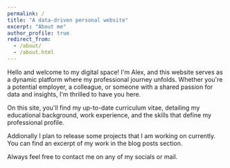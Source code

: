 ```yaml
---
permalink: /
title: "A data-driven personal website"
excerpt: "About me"
author_profile: true
redirect_from: 
  - /about/
  - /about.html
---
```



Hello and welcome to my digital space! I'm Alex, and this website serves as a dynamic platform where my professional journey unfolds. Whether you're a potential employer, a colleague, or someone with a shared passion for data and insights, I'm thrilled to have you here.

On this site, you'll find my up-to-date curriculum vitae, detailing my educational background, work experience, and the skills that define my professional profile.

Addionally I plan to release some projects that I am working on currently. You can find an excerpt of my work in the blog posts section.

Always feel free to contact me on any of my socials or mail.